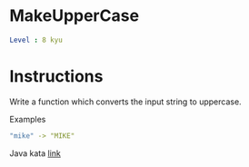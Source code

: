 # MakeUpperCase

```yaml
Level : 8 kyu
```

# Instructions

Write a function which converts the input string to uppercase.

Examples
```yaml
"mike" -> "MIKE"
```

Java kata [link](https://www.codewars.com/kata/57a0556c7cb1f31ab3000ad7/train/java)